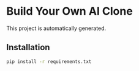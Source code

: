 # Build Your Own AI Clone

This project is automatically generated.

## Installation

```sh
pip install -r requirements.txt
```
